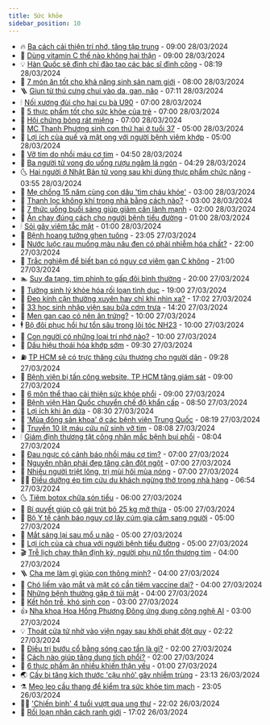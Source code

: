 ```yaml
---
title: Sức khỏe
sidebar_position: 10
---
```


<!-- vnexpress-suc-khoe:START -->
- 🔥 [Ba cách cải thiện trí nhớ, tăng tập trung](https://vnexpress.net/ba-cach-cai-thien-tri-nho-tang-tap-trung-4727675.html) - 09:00 28/03/2024
- 🥰 [Dùng vitamin C thế nào không hại thận](https://vnexpress.net/dung-vitamin-c-the-nao-khong-hai-than-4726645.html) - 09:00 28/03/2024
- 💡 [Hàn Quốc sẽ đình chỉ đào tạo các bác sĩ đình công](https://vnexpress.net/han-quoc-se-dinh-chi-dao-tao-cac-bac-si-dinh-cong-4727739.html) - 08:19 28/03/2024
- 🤗 [7 món ăn tốt cho khả năng sinh sản nam giới](https://vnexpress.net/7-mon-an-tot-cho-kha-nang-sinh-san-nam-gioi-4727712.html) - 08:00 28/03/2024
- 🪜 [Giun từ thú cưng chui vào da, gan, não](https://vnexpress.net/giun-tu-thu-cung-chui-vao-da-gan-nao-4727670.html) - 07:11 28/03/2024
- 🕯 [Nối xương đùi cho hai cụ bà U90](https://vnexpress.net/noi-xuong-dui-cho-hai-cu-ba-u90-4727676.html) - 07:00 28/03/2024
- 🤭 [5 thực phẩm tốt cho sức khỏe của trẻ](https://vnexpress.net/5-thuc-pham-tot-cho-suc-khoe-cua-tre-4727559.html) - 07:00 28/03/2024
- 👀 [Hội chứng bỏng rát miệng](https://vnexpress.net/hoi-chung-bong-rat-mieng-4727520.html) - 07:00 28/03/2024
- 🌋 [MC Thanh Phương sinh con thứ hai ở tuổi 37](https://vnexpress.net/mc-thanh-phuong-sinh-con-thu-hai-o-tuoi-37-4727638.html) - 05:00 28/03/2024
- 🫶 [Lợi ích của quế và mật ong với người bệnh viêm khớp](https://vnexpress.net/loi-ich-cua-que-va-mat-ong-voi-nguoi-benh-viem-khop-4727217.html) - 05:00 28/03/2024
- 🦆 [Vỡ tim do nhồi máu cơ tim](https://vnexpress.net/vo-tim-do-nhoi-mau-co-tim-4727633.html) - 04:50 28/03/2024
- 🚀 [Ba người tử vong do uống rượu ngâm lá ngón](https://vnexpress.net/ba-nguoi-tu-vong-do-uong-ruou-ngam-la-ngon-4727635.html) - 04:29 28/03/2024
- 🌜 [Hai người ở Nhật Bản tử vong sau khi dùng thực phẩm chức năng](https://vnexpress.net/hai-nguoi-o-nhat-ban-tu-vong-sau-khi-dung-thuc-pham-chuc-nang-4727614.html) - 03:55 28/03/2024
- 🧰 [Mẹ chồng 15 năm cùng con dâu &#39;tìm cháu khỏe&#39;](https://vnexpress.net/me-chong-15-nam-cung-con-dau-tim-chau-khoe-4727527.html) - 03:00 28/03/2024
- 💫 [Thanh lọc không khí trong nhà bằng cách nào?](https://vnexpress.net/thanh-loc-khong-khi-trong-nha-bang-cach-nao-4727364.html) - 03:00 28/03/2024
- 🌝 [7 thức uống buổi sáng giúp giảm cân lành mạnh](https://vnexpress.net/7-thuc-uong-buoi-sang-giup-giam-can-lanh-manh-4727486.html) - 02:00 28/03/2024
- 🗽 [Ăn chay đúng cách cho người bệnh tiểu đường](https://vnexpress.net/an-chay-dung-cach-cho-nguoi-benh-tieu-duong-4727470.html) - 01:00 28/03/2024
- 🕯 [Sỏi gây viêm tắc mật](https://vnexpress.net/soi-gay-viem-tac-mat-4727145.html) - 01:00 28/03/2024
- 🦅 [Bệnh hoang tưởng ghen tuông](https://vnexpress.net/benh-hoang-tuong-ghen-tuong-4726171.html) - 23:05 27/03/2024
- 🦆 [Nước luộc rau muống màu nâu đen có phải nhiễm hóa chất?](https://vnexpress.net/nuoc-luoc-rau-muong-mau-nau-den-co-phai-nhiem-hoa-chat-4727370.html) - 22:00 27/03/2024
- 🎊 [Trắc nghiệm để biết bạn có nguy cơ viêm gan C không](https://vnexpress.net/trac-nghiem-de-biet-ban-co-nguy-co-viem-gan-c-khong-4727291.html) - 21:00 27/03/2024
- 🏊 [Suy đa tạng, tim phình to gấp đôi bình thường](https://vnexpress.net/suy-da-tang-tim-phinh-to-gap-doi-binh-thuong-4727093.html) - 20:00 27/03/2024
- 📝 [Tưởng sinh lý khỏe hóa rối loạn tình dục](https://vnexpress.net/tuong-sinh-ly-khoe-hoa-roi-loan-tinh-duc-4727327.html) - 19:00 27/03/2024
- 💯 [Đeo kính cận thường xuyên hay chỉ khi nhìn xa?](https://vnexpress.net/deo-kinh-can-thuong-xuyen-hay-chi-khi-nhin-xa-4727083.html) - 17:02 27/03/2024
- 🌊 [33 học sinh nhập viện sau bữa cơm trưa](https://vnexpress.net/33-hoc-sinh-nhap-vien-sau-bua-com-trua-4727437.html) - 14:20 27/03/2024
- 🚀 [Men gan cao có nên ăn trứng?](https://vnexpress.net/men-gan-cao-co-nen-an-trung-4727245.html) - 10:00 27/03/2024
- 🕴 [Bộ đôi phục hồi hư tổn sâu trong lõi tóc NH23](https://vnexpress.net/bo-doi-phuc-hoi-hu-ton-sau-trong-loi-toc-nh23-4727123.html) - 10:00 27/03/2024
- 🗽 [Con người có những loại trí nhớ nào?](https://vnexpress.net/con-nguoi-co-nhung-loai-tri-nho-nao-4727118.html) - 10:00 27/03/2024
- 🎡 [Dấu hiệu thoái hóa khớp sớm](https://vnexpress.net/dau-hieu-thoai-hoa-khop-som-4726920.html) - 09:30 27/03/2024
- ⛽️ [TP HCM sẽ có trực thăng cứu thương cho người dân](https://vnexpress.net/tp-hcm-se-co-truc-thang-cuu-thuong-cho-nguoi-dan-4727307.html) - 09:28 27/03/2024
- 🦆 [Bệnh viện bị tấn công website, TP HCM tăng giám sát](https://vnexpress.net/benh-vien-bi-tan-cong-website-tp-hcm-tang-giam-sat-4727354.html) - 09:00 27/03/2024
- 🤩 [6 môn thể thao cải thiện sức khỏe phổi](https://vnexpress.net/6-mon-the-thao-cai-thien-suc-khoe-phoi-4727240.html) - 09:00 27/03/2024
- 🦒 [Bệnh viện Hàn Quốc chuyển chế độ khẩn cấp](https://vnexpress.net/benh-vien-han-quoc-chuyen-che-do-khan-cap-4727336.html) - 08:50 27/03/2024
- 💫 [Lợi ích khi ăn dứa](https://vnexpress.net/loi-ich-khi-an-dua-4727209.html) - 08:30 27/03/2024
- 🐘 [&#39;Mùa đông sản khoa&#39; ở các bệnh viện Trung Quốc](https://vnexpress.net/mua-dong-san-khoa-o-cac-benh-vien-trung-quoc-4727284.html) - 08:19 27/03/2024
- 🚀 [Truyền 10 lít máu cứu nữ sinh vỡ tim](https://vnexpress.net/truyen-10-lit-mau-cuu-nu-sinh-vo-tim-4727249.html) - 08:08 27/03/2024
- 🕯 [Giám định thương tật công nhân mắc bệnh bụi phổi](https://vnexpress.net/giam-dinh-thuong-tat-cong-nhan-mac-benh-bui-phoi-4727234.html) - 08:04 27/03/2024
- 🦏 [Đau ngực có cảnh báo nhồi máu cơ tim?](https://vnexpress.net/dau-nguc-co-canh-bao-nhoi-mau-co-tim-4727177.html) - 07:00 27/03/2024
- 🦄 [Nguyên nhân phái đẹp tăng cân đột ngột](https://vnexpress.net/nguyen-nhan-phai-dep-tang-can-dot-ngot-4727166.html) - 07:00 27/03/2024
- 🦒 [Nhiều người triệt lông, trị mùi hôi mùa nóng](https://vnexpress.net/nhieu-nguoi-triet-long-tri-mui-hoi-mua-nong-4727156.html) - 07:00 27/03/2024
- 👨‍🏫 [Điều dưỡng ép tim cứu du khách ngừng thở trong nhà hàng](https://vnexpress.net/dieu-duong-ep-tim-cuu-du-khach-ngung-tho-trong-nha-hang-4727214.html) - 06:54 27/03/2024
- 🌜 [Tiêm botox chữa són tiểu](https://vnexpress.net/tiem-botox-chua-son-tieu-4727113.html) - 06:00 27/03/2024
- 🚀 [Bí quyết giúp cô gái trút bỏ 25 kg mỡ thừa](https://vnexpress.net/bi-quyet-giup-co-gai-trut-bo-25-kg-mo-thua-4726144.html) - 05:00 27/03/2024
- 💃 [Bộ Y tế cảnh báo nguy cơ lây cúm gia cầm sang người](https://vnexpress.net/bo-y-te-canh-bao-nguy-co-lay-cum-gia-cam-sang-nguoi-4727236.html) - 05:00 27/03/2024
- 💯 [Mắt sáng lại sau mổ u não](https://vnexpress.net/mat-sang-lai-sau-mo-u-nao-4727153.html) - 05:00 27/03/2024
- 🤔 [Lợi ích của cà chua với người bệnh tiểu đường](https://vnexpress.net/loi-ich-cua-ca-chua-voi-nguoi-benh-tieu-duong-4727136.html) - 05:00 27/03/2024
- 🎬 [Trễ lịch chạy thận định kỳ, người phụ nữ tổn thương tim](https://vnexpress.net/tre-lich-chay-than-dinh-ky-nguoi-phu-nu-ton-thuong-tim-4727173.html) - 04:00 27/03/2024
- 🪜 [Cha mẹ làm gì giúp con thông minh?](https://vnexpress.net/cha-me-lam-gi-giup-con-thong-minh-4727120.html) - 04:00 27/03/2024
- 🦣 [Chó liếm vào mắt và mặt có cần tiêm vaccine dại?](https://vnexpress.net/cho-liem-vao-mat-va-mat-co-can-tiem-vaccine-dai-4727075.html) - 04:00 27/03/2024
- 🧐 [Những bệnh thường gặp ở túi mật](https://vnexpress.net/nhung-benh-thuong-gap-o-tui-mat-4727073.html) - 04:00 27/03/2024
- 🤡 [Kết hôn trễ, khó sinh con](https://vnexpress.net/ket-hon-tre-kho-sinh-con-4727087.html) - 03:00 27/03/2024
- 👍 [Nha khoa Hoa Hồng Phương Đông ứng dụng công nghệ AI](https://vnexpress.net/nha-khoa-hoa-hong-phuong-dong-ung-dung-cong-nghe-ai-4720124.html) - 03:00 27/03/2024
- 💡 [Thoát cửa tử nhờ vào viện ngay sau khởi phát đột quỵ](https://vnexpress.net/thoat-cua-tu-nho-vao-vien-ngay-sau-khoi-phat-dot-quy-4726590.html) - 02:22 27/03/2024
- 💯 [Điều trị bướu cổ bằng sóng cao tần là gì?](https://vnexpress.net/dieu-tri-buou-co-bang-song-cao-tan-la-gi-4727067.html) - 02:00 27/03/2024
- 🧠 [Cách nào giúp tăng dung tích phổi?](https://vnexpress.net/cach-nao-giup-tang-dung-tich-phoi-4727036.html) - 02:00 27/03/2024
- 🎡 [6 thực phẩm ăn nhiều khiến thận yếu](https://vnexpress.net/6-thuc-pham-an-nhieu-khien-than-yeu-4726882.html) - 01:00 27/03/2024
- 🌏 [Cấy bi tăng kích thước &#39;cậu nhỏ&#39; gây nhiễm trùng](https://vnexpress.net/cay-bi-tang-kich-thuoc-cau-nho-gay-nhiem-trung-4726837.html) - 23:13 26/03/2024
- ⚗️ [Mẹo leo cầu thang để kiểm tra sức khỏe tim mạch](https://vnexpress.net/meo-leo-cau-thang-de-kiem-tra-suc-khoe-tim-mach-4726624.html) - 23:05 26/03/2024
- 👨‍🏫 [&#39;Chiến binh&#39; 4 tuổi vượt qua ung thư](https://vnexpress.net/chien-binh-4-tuoi-vuot-qua-ung-thu-4724332.html) - 22:02 26/03/2024
- 🤖 [Rối loạn nhân cách ranh giới](https://vnexpress.net/roi-loan-nhan-cach-ranh-gioi-4725786.html) - 17:02 26/03/2024<!-- vnexpress-suc-khoe:END -->
